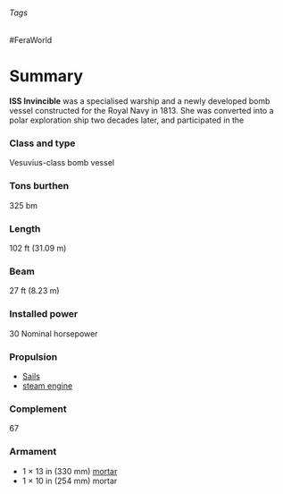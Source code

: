 ###### Tags

#FeraWorld

# Summary
**ISS Invincible** was a specialised warship and a newly developed bomb vessel constructed for the Royal Navy in 1813. She was converted into a polar exploration ship two decades later, and participated in the 


### Class and type
Vesuvius-class bomb vessel

### Tons burthen
325 bm

### Length
102 ft (31.09 m)

### Beam
27 ft (8.23 m)

### Installed power
30 Nominal horsepower

### Propulsion
-   [Sails](https://en.wikipedia.org/wiki/Sail "Sail")
-   [steam engine](https://en.wikipedia.org/wiki/Steam_engine "Steam engine")

### Complement
67

### Armament
-   1 × 13 in (330 mm) [mortar](https://en.wikipedia.org/wiki/Mortar_(weapon) "Mortar (weapon)")
-   1 × 10 in (254 mm) mortar